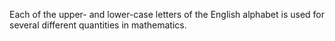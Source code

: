 Each of the upper- and lower-case letters of the English alphabet is
used for several different quantities in mathematics.
